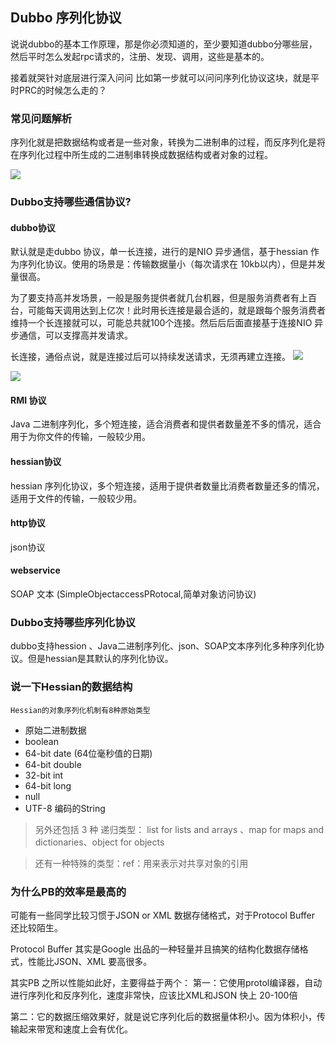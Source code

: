 ## Dubbo 序列化协议

说说dubbo的基本工作原理，那是你必须知道的，至少要知道dubbo分哪些层，然后平时怎么发起rpc请求的，注册、发现、调用，这些是基本的。

接着就哭针对底层进行深入问问   比如第一步就可以问问序列化协议这块，就是平时PRC的时候怎么走的？
 
 
### 常见问题解析
序列化就是把数据结构或者是一些对象，转换为二进制串的过程，而反序列化是将在序列化过程中所生成的二进制串转换成数据结构或者对象的过程。

![](https://img2018.cnblogs.com/blog/1231979/201912/1231979-20191222143813085-1362198131.png)


### Dubbo支持哪些通信协议?
#### dubbo协议
默认就是走dubbo 协议，单一长连接，进行的是NIO 异步通信，基于hessian 作为序列化协议。使用的场景是：传输数据量小（每次请求在 10kb以内），但是并发量很高。


为了要支持高并发场景，一般是服务提供者就几台机器，但是服务消费者有上百台，可能每天调用达到上亿次！此时用长连接是最合适的，就是跟每个服务消费者维持一个长连接就可以，可能总共就100个连接。然后后后面直接基于连接NIO 异步通信，可以支撑高并发请求。


长连接，通俗点说，就是连接过后可以持续发送请求，无须再建立连接。
![](https://img2018.cnblogs.com/blog/1231979/201912/1231979-20191222144828807-564774701.png)


![](https://img2018.cnblogs.com/blog/1231979/201912/1231979-20191222144912619-235397600.png)


#### RMI 协议
Java 二进制序列化，多个短连接，适合消费者和提供者数量差不多的情况，适合用于为你文件的传输，一般较少用。


#### hessian协议
hessian 序列化协议，多个短连接，适用于提供者数量比消费者数量还多的情况，适用于文件的传输，一般较少用。


#### http协议
json协议 


#### webservice
SOAP 文本  (SimpleObjectaccessPRotocal,简单对象访问协议)



### Dubbo支持哪些序列化协议

dubbo支持hession 、Java二进制序列化、json、SOAP文本序列化多种序列化协议。但是hessian是其默认的序列化协议。



### 说一下Hessian的数据结构

`Hessian的对象序列化机制有8种原始类型`

- 原始二进制数据
- boolean
- 64-bit date (64位毫秒值的日期)
- 64-bit double
- 32-bit int
- 64-bit long
- null
- UTF-8 编码的String

>另外还包括 3 种 递归类型： list for lists and arrays 、map for maps and dictionaries、object for objects

>还有一种特殊的类型：ref：用来表示对共享对象的引用




### 为什么PB的效率是最高的
可能有一些同学比较习惯于JSON or XML 数据存储格式，对于Protocol Buffer 还比较陌生。


Protocol Buffer 其实是Google 出品的一种轻量并且搞笑的结构化数据存储格式，性能比JSON、XML 要高很多。


其实PB 之所以性能如此好，主要得益于两个：
第一：它使用protol编译器，自动进行序列化和反序列化，速度非常快，应该比XML和JSON 快上 20-100倍


第二：它的数据压缩效果好，就是说它序列化后的数据量体积小。因为体积小，传输起来带宽和速度上会有优化。
